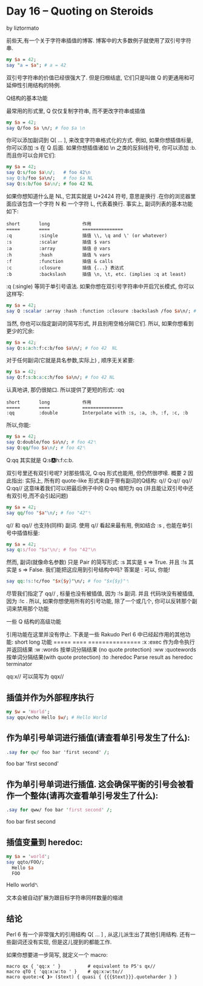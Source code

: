 # Day 16 – Quoting on Steroids

by liztormato

前些天,有一个关于字符串插值的博客. 博客中的大多数例子就使用了双引号字符串.
```perl
my $a = 42;
say "a = $a"; # a = 42
```
双引号字符串的价值已经很强大了. 但是归根结底, 它们只是叫做 Q 的更通用和可延伸性引用结构的特例.

Q结构的基本功能

最常用的形式里, Q 仅仅复制字符串, 而不更改字符串或插值
```perl
my $a = 42;
say Q/foo $a \n/; # foo $a \n
```
你可以添加副词到 Q[ ... ], 来改变字符串格式化的方式. 例如, 如果你想插值标量, 你可以添加 :s 在 Q 后面. 如果你想插值诸如 \n 之类的反斜线符号, 你可以添加 :b. 而且你可以合并它们:

```perl
my $a = 42;
say Q:s/foo $a\n/;   # foo 42\n
say Q:b/foo $a\n/;   # foo $a NL
say Q:s:b/foo $a\n/; # foo 42 NL
```

如果你想知道什么是 NL, 它其实就是 U+2424 符号, 意思是换行 .在你的浏览器里面应该包含一个字符 N 和 一个字符 L, 代表着换行.
事实上, 副词列表的基本功能如下:

    short       long            作用
    =====       ====            ===============
    :q          :single         插值 \\, \q and \' (or whatever)
    :s          :scalar         插值 $ vars
    :a          :array          插值 @ vars
    :h          :hash           插值 % vars
    :f          :function       插值 & calls
    :c          :closure        插值 {...} 表达式
    :b          :backslash      插值 \n, \t, etc. (implies :q at least)
	
 :q (:single) 等同于单引号语法. 
 如果你想在双引号字符串中开启冗长模式, 你可以这样写:
```perl
my $a = 42;
say Q :scalar :array :hash :function :closure :backslash /foo $a\n/; # foo 42 NL
```
当然, 你也可以指定副词的简写形式, 并且别用空格分隔它们. 所以, 如果你想看到更少的冗余:
```perl 
my $a = 42;
say Q:s:a:h:f:c:b/foo $a\n/; # foo 42  NL
```
对于任何副词(它就是具名参数,实际上) , 顺序无关紧要:
```perl
my $a = 42;
say Q:f:s:b:a:c:h/foo $a\n/; # foo 42 NL
```

认真地讲, 那仍很拗口. 所以提供了更短的形式: :qq

    short       long            作用
    =====       ====            ===============
    :qq         :double         Interpolate with :s, :a, :h, :f, :c, :b

所以,你能:
```perl
my $a = 42;
say Q:double/foo $a\n/; # foo 42␤
say Q:qq/foo $a\n/; # foo 42␤
```

Q:qq 其实就是 Q:s:a:h:f:c:b.

双引号里还有双引号呢? 对那些情况, Q:qq 形式也能用, 但仍然很啰嗦. 概要 2 因此指出:
实际上, 所有的 quote-like 形式来自于带有副词的Q结构:
    q//         Q:q//
    qq//        Q:qq//
这意味着我们可以把最后例子中的 Q:qq 缩短为 qq (并且能让双引号中还有双引号,而不会引起问题)
```perl
my $a = 42;
say qq/foo "$a"\n/; # foo "42"␤
```

q// 和 qq// 也支持(同样) 副词.  使用 q// 看起来最有用, 例如结合 :s , 也能在单引号中插值标量:
```perl
my $a = 42;
say q:s/foo "$a"\n/; # foo "42"\n
```
然而, 副词(就像命名参数) 只是 Pair 的简写形式: :s 其实是 s => True. 并且 :!s 其实是 s => False.
我们能把这应用到引号结构中吗? 答案是 : 可以, 你能! 

```perl
say qq:!s:!c/foo "$x{$y}"\n/; # foo "$x{$y}"␤
```
尽管我们指定了 qq// , 标量也没有被插值, 因为 :!s 副词. 并且 代码块没有被插值, 因为 :!c . 所以, 如果你想使用所有的引号功能, 除了一个或几个, 你可以反转那个副词来禁用那个功能

一些 Q 结构的高级功能

引用功能在这里并没有停止. 下表是一些 Rakudo Perl 6 中已经起作用的其他功能:
    short       long            功能
    =====       ====            ===============
    :x          :exec           作为命令执行并返回结果
    :w          :words          按单词分隔结果 (no quote protection)
    :ww         :quotewords     按单词分隔结果(with quote protection)
    :to         :heredoc        Parse result as heredoc terminator
	

qq:x// 可以简写为 qqx//
## 插值并作为外部程序执行
```perl
my $w = 'World';
say qqx/echo Hello $w/; # Hello World
```
## 作为单引号单词进行插值(请查看单引号发生了什么):
```perl
.say for qw/ foo bar 'first second' /;
```

   foo
   bar
   'first
   second'

## 作为单引号单词进行插值. 这会确保平衡的引号会被看作一个整体(请再次查看单引号发生了什么):
```perl
.say for qww/ foo bar 'first second' /;
```
foo
bar
first second

## 插值变量到 heredoc:
```perl
my $a = 'world';
say qqto/FOO/;
  Hello $a
  FOO
```
Hello world␤

文本会被自动扩展为跟目标字符串同样数量的缩进

## 结论

Perl 6 有一个非常强大的引用结构 Q[ ... ] , 从这儿派生出了其他引用结构. 还有一些副词还没有实现, 但是这儿提到的都能工作.

如果你想要进一步简写, 就定义一个 macro:

    macro qx { 'qq:x ' }          # equivalent to P5's qx//
    macro qTO { 'qq:x:w:to ' }    # qq:x:w:to//
    macro quote:<❰ ❱> ($text) { quasi { {{{$text}}}.quoteharder } }
